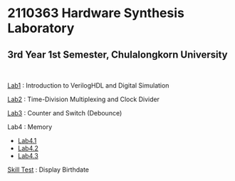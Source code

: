 # 2110363 Hardware Synthesis Laboratory
## 3rd Year 1st Semester, Chulalongkorn University

<br>

[Lab1](https://github.com/bowipawan/hw-syn-lab/tree/master/lab01/lab01.srcs) : Introduction to VerilogHDL and Digital Simulation

[Lab2](https://github.com/bowipawan/hw-syn-lab/tree/master/lab02/lab02.srcs) : Time-Division Multiplexing and Clock Divider

[Lab3](https://github.com/bowipawan/hw-syn-lab/tree/master/lab03/lab03.srcs) : Counter and Switch (Debounce)

Lab4 : Memory
* [Lab4.1](https://github.com/bowipawan/hw-syn-lab/tree/master/lab04x1/lab04x1.srcs)
* [Lab4.2](https://github.com/bowipawan/hw-syn-lab/tree/master/lab04x2/lab04x2.srcs)
* [Lab4.3](https://github.com/bowipawan/hw-syn-lab/tree/master/lab04x3/lab04x3.srcs)

[Skill Test](https://github.com/bowipawan/hw-syn-lab/tree/master/skilltest/skilltest.srcs) : Display Birthdate